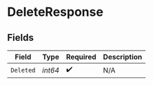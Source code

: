 # DeleteResponse


## Fields

| Field              | Type               | Required           | Description        |
| ------------------ | ------------------ | ------------------ | ------------------ |
| `Deleted`          | *int64*            | :heavy_check_mark: | N/A                |